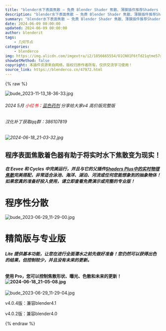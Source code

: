 ```yaml
---
title: "blender水下表面焦散 – 免费 Blender Shader 焦散、薄膜插件推荐Shaders Plus V3 最新版4.0.4"
description: "blender水下表面焦散 – 免费 Blender Shader 焦散、薄膜插件推荐Shaders Plus V3 最新版4.0.4"
summary: "blender水下表面焦散 – 免费 Blender Shader 焦散、薄膜插件推荐Shaders Plus V3 最新版4.0.4"
date: 2024-06-09 00:00:00
updated: 2024-06-09 00:00:00
author: blenderit
tags: 
    - 几何节点
categories:
    - blenderco
img: https://img.alicdn.com/imgextra/i2/1856665554/O1CN01F6tTd21qtme57xeSj_!!1856665554.jpg
showGetMethod: false
copyright: 本插件资源来自网络，版权归原作者所有，仅供交流学习使用！
source_link: https://blenderco.cn/47972.html
---
```


{% raw %}
<section></section><section><img class="aligncenter" src="https://img.alicdn.com/imgextra/i2/1856665554/O1CN01F6tTd21qtme57xeSj_!!1856665554.jpg" alt="bude_2023-11-13_18-36-33.jpg"></section><h6>2024 5月<span style="color: #ff0000;"> 小红书：<a href="https://www.xiaohongshu.com/user/profile/60ba526b0000000001008c4d?xhsshare=CopyLink&amp;appuid=60ba526b0000000001008c4d&amp;apptime=1716887560">蓝色药剂</a></span> 分享给大家v4 高价版完整版</h6><h6>汉化补丁获取qq群：386107819</h6><h6><img src="https://img.alicdn.com/imgextra/i1/1856665554/O1CN01FOrQ9G1qtmiFLBlAL_!!1856665554.jpg" alt="2024-06-18_21-03-32.jpg"></h6><section></section><section></section><h2><strong>程序表面焦散着色器有助于将实时水下焦散变为现实！</strong></h2><h5><strong>在 Eevee 和 Cycles 中完美运行，并且与它的父插件</strong><a href="https://smouse.gumroad.com/l/shaderplus" target="_blank" rel="noopener noreferrer nofollow" data-linktype="2"><strong>Shaders Plus中的</strong></a><a href="https://smouse.gumroad.com/l/shaderplus" target="_blank" rel="noopener noreferrer nofollow" data-linktype="2"><strong>实时物理焦散</strong></a><strong>完美搭配，非常适合</strong><strong>泳池、海洋、湖泊、河流或任何您能想象到的抽象物体！</strong><strong>如果您真的准备好投入使用，请立即查看免费演示或完整的专业版！ </strong></h5><h1><strong>程序性分散</strong></h1><p><img src="https://img.alicdn.com/imgextra/i4/1856665554/O1CN010Mw3Q11qtmbT3ZAN1_!!1856665554.jpg" alt="bude_2023-06-29_11-29-00.jpg"></p><h1><strong>精简版与专业版</strong></h1><h6><strong>Lite 提供基本功能，让您在进行全面潜水之前先做好准备！您仍然可以获得出色的结果，但控制较少，并且没有未来的更新。</strong></h6><h4><strong>使用 Pro，您可以控制焦散形状、曝光、色散和未来的更新！ <img src="https://img.alicdn.com/imgextra/i3/1856665554/O1CN01wSXrJF1qtmiQwoFbz_!!1856665554.jpg" alt="2024-06-18_21-05-08.jpg"></strong></h4><p><img src="https://img.alicdn.com/imgextra/i4/1856665554/O1CN01hUyud41qtmbX6QcGn_!!1856665554.jpg" alt="bude_2023-06-29_11-29-04.jpg"></p><p>v4.0.4版：兼容blender4.1</p><p>v4.0.2版：兼容blender4.0</p>
<div style="display: none">blenderco</div>
{% endraw %}